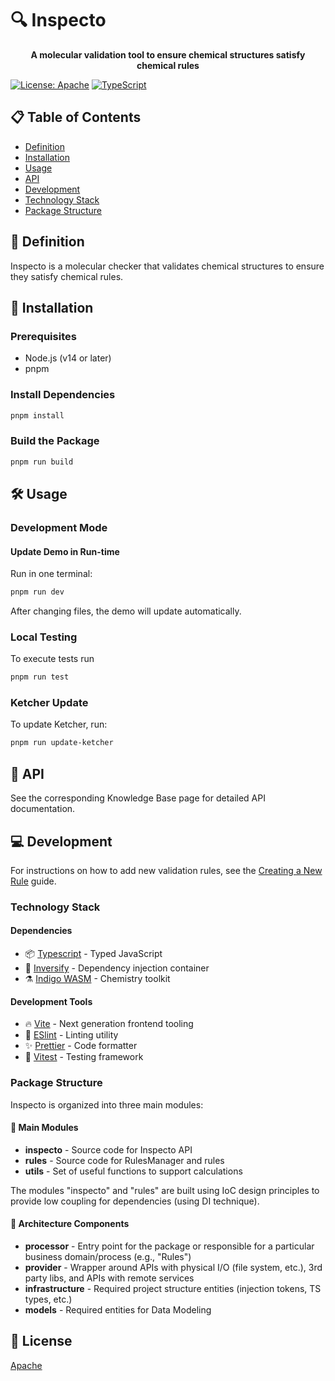 # 🔍 Inspecto

<p align="center">
  <strong>A molecular validation tool to ensure chemical structures satisfy chemical rules</strong>
</p>

[![License: Apache](https://img.shields.io/badge/License-Apache-yellow.svg)](./LICENSE)
[![TypeScript](https://img.shields.io/badge/TypeScript-4.0-blue)](https://www.typescriptlang.org/)

## 📋 Table of Contents

- [Definition](#-definition)
- [Installation](#-installation)
- [Usage](#-usage)
- [API](#-api)
- [Development](#-development)
- [Technology Stack](#-technology-stack)
- [Package Structure](#-package-structure)

## 🧪 Definition

Inspecto is a molecular checker that validates chemical structures to ensure they satisfy chemical rules.

## 🚀 Installation

### Prerequisites

- Node.js (v14 or later)
- pnpm

### Install Dependencies

```bash
pnpm install
```

### Build the Package

```bash
pnpm run build
```

## 🛠️ Usage

### Development Mode

#### Update Demo in Run-time

Run in one terminal:

```bash
pnpm run dev
```

After changing files, the demo will update automatically.

### Local Testing

To execute tests run

```bash
pnpm run test
```

### Ketcher Update

To update Ketcher, run:

```bash
pnpm run update-ketcher
```

## 📘 API

See the corresponding Knowledge Base page for detailed API documentation.

## 💻 Development

For instructions on how to add new validation rules, see the [Creating a New Rule](./creating-new-rule.md) guide.

### Technology Stack

#### Dependencies

- 📦 [Typescript](https://www.typescriptlang.org/) - Typed JavaScript
- 🔄 [Inversify](https://inversify.io/) - Dependency injection container
- ⚗️ [Indigo WASM](https://www.pnpmjs.com/package/indigo-ketcher) - Chemistry toolkit

#### Development Tools

- 🔥 [Vite](https://vitejs.dev/) - Next generation frontend tooling
- 🧹 [ESlint](https://eslint.org/) - Linting utility
- ✨ [Prettier](https://prettier.io/) - Code formatter
- 🧪 [Vitest](https://vitest.dev/) - Testing framework

### Package Structure

Inspecto is organized into three main modules:

#### 🧩 Main Modules

- **inspecto** - Source code for Inspecto API
- **rules** - Source code for RulesManager and rules
- **utils** - Set of useful functions to support calculations

The modules "inspecto" and "rules" are built using IoC design principles to provide low coupling for dependencies (using DI technique).

#### 📐 Architecture Components

- **processor** - Entry point for the package or responsible for a particular business domain/process (e.g., "Rules")
- **provider** - Wrapper around APIs with physical I/O (file system, etc.), 3rd party libs, and APIs with remote services
- **infrastructure** - Required project structure entities (injection tokens, TS types, etc.)
- **models** - Required entities for Data Modeling

## 📄 License

[Apache](./LICENSE)
